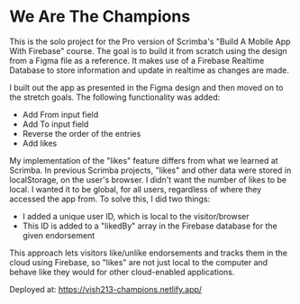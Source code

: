 # We Are The Champions

This is the solo project for the Pro version of Scrimba's "Build A Mobile App With Firebase" course. The goal is to build it from scratch using the design from a Figma file as a reference. It makes use of a Firebase Realtime Database to store information and update in realtime as changes are made.

I built out the app as presented in the Figma design and then moved on to the stretch goals. The following functionality was added:

- Add From input field
- Add To input field
- Reverse the order of the entries
- Add likes

My implementation of the "likes" feature differs from what we learned at Scrimba. In previous Scrimba projects, "likes" and other data were stored in localStorage, on the user's browser. I didn't want the number of likes to be local. I wanted it to be global, for all users, regardless of where they accessed the app from. To solve this, I did two things:

- I added a unique user ID, which is local to the visitor/browser
- This ID is added to a "likedBy" array in the Firebase database for the given endorsement

This approach lets visitors like/unlike endorsements and tracks them in the cloud using Firebase, so "likes" are not just local to the computer and behave like they would for other cloud-enabled applications.

Deployed at: https://vish213-champions.netlify.app/